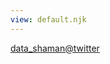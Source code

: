 ```yaml
---
view: default.njk
---
```

<a rel="me authn" href="https://twitter.com/data_shaman">data_shaman@twitter</a>
